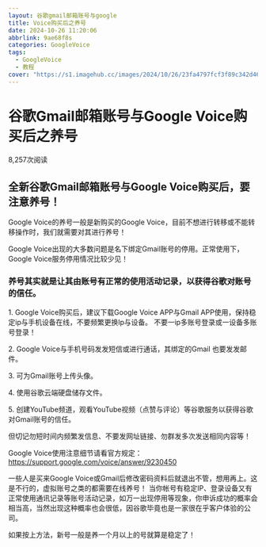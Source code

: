 ```yaml
---
layout: 谷歌gmail邮箱账号与google
title: Voice购买后之养号
date: 2024-10-26 11:20:06
abbrlink: 9ae68f8s
categories: GoogleVoice
tags:
  - GoogleVoice
  - 教程
cover: "https://s1.imagehub.cc/images/2024/10/26/23fa4797fcf3f89c342d46de90380648.webp"
---
```


<div class="p-block"> <div><h1 id="post-title" class="mb-0 puock-text t-xxl">谷歌Gmail邮箱账号与Google Voice购买后之养号</h1></div> <div class="options p-flex-sbc mt20"> <div> <div class="option puock-bg ta3 t-sm mr-1"><i class="fa-regular fa-eye mr-1"></i> <span id="post-views">8,257</span><span>次阅读</span> </div> </div> <div> <div class="option puock-bg ta3 t-sm mr-1 d-none d-lg-inline-block post-main-size"> <i class="fa fa-up-right-and-down-left-from-center"></i></div> </div> </div> <div class="mt20 entry-content-box"> <div class="entry-content content-main puock-text "> <h2 id="post-title">全新谷歌Gmail邮箱账号与Google Voice购买后，要注意养号！</h2><p>Google Voice的养号一般是新购买的Google Voice，目前不想进行转移或不能转移操作时，我们就需要对其进行养号！</p><p>Google Voice出现的大多数问题是名下绑定Gmail账号的停用。正常使用下，Google Voice服务停用情况比较少见！</p><h3 id="pk-menu-0">养号其实就是让其由账号有正常的使用活动记录，以获得谷歌对账号的信任。</h3><p>1. Google Voice购买后，建议下载Google Voice APP与Gmail APP使用，保持稳定ip与手机设备在线，不要频繁更换Ip与设备。 不要一ip多账号登录或一设备多账号登录！</p><p>2. Google Voice与手机号码发发短信或进行通话，其绑定的Gmail 也要发发邮件。</p><p>3. 可为Gmail账号上传头像。</p><p>4. 使用谷歌云端硬盘储存文件。</p><p>5. 创建YouTube频道，观看YouTube视频（点赞与评论）等谷歌服务以获得谷歌对Gmail账号的信任。</p><p>但切记勿短时间内频繁发信息、不要发网址链接、勿群发多次发送相同内容等！</p><p>Google Voice使用注意细节请看官方规定：<a href="https://support.google.com/voice/answer/9230450" target="_blank" rel="nofollow">https://support.google.com/voice/answer/9230450 </a></p><p>一些人是买来Google Voice或Gmail后修改密码资料后就退出不管，想用再上。这是不行的，虚拟账号之类的都需要在线养号！ 当你帐号有稳定IP、登录设备又有正常使用通讯记录等账号活动记录，如万一出现停用等现象，你申诉成功的概率会相当高，当然出现这种概率也会很低，因谷歌毕竟也是一家很在乎客户体验的公司。</p><p>如果按上方法，新号一般是养一个月以上的号就算是稳定了！</p> </div></div> </div>
